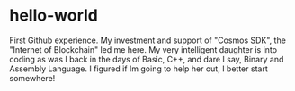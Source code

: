 # hello-world

First Github experience.
My investment and support of "Cosmos SDK", the "Internet of Blockchain" led me here.
My very intelligent daughter is into coding as was I back in the days of Basic, C++, and dare I say, Binary and Assembly Language.  I figured if Im going to help her out, I better start somewhere!
